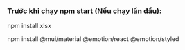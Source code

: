 ### Trước khi chạy npm start (Nếu chạy lần đầu): 
npm install xlsx

npm install @mui/material @emotion/react @emotion/styled
